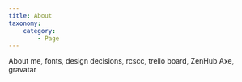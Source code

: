```yaml
---
title: About
taxonomy:
    category:
        - Page
---
```


About me,
fonts,
design decisions,
rcscc,
trello board,
ZenHub
Axe,
gravatar
